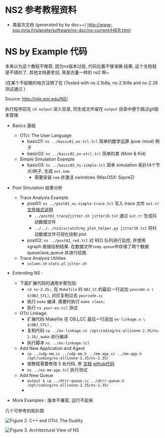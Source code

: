 # NS2 参考教程资料
* 类层次文档 (generated by by doc++)
http://www-sop.inria.fr/planete/software/ns-doc/ns-current/HIER.html


# NS by Example 代码

本来以为这个教程不推荐, 因为ns版本过低, 代码位置不够准确
结果, 这个文档就是不错的了, 其他文档更老旧, 真是古董一样的 ns2 啊~

(在某个不起眼的地方注明了在 (Tested with ns-2.1b8a, ns-2.1b9a and ns-2.26 测试通过 )

Source: http://nile.wpi.edu/NS/


执行程序前先 `cd output` 进入目录, 将生成文件留在 `output` 目录中便于跳过git版本管理

- Basics 基础
  * OTcl: The User Language
    + basic01: `ns ../basic01_ex-tcl.tcl` 简单的数学运算 (pow /mod) 例子
    + basic02: `ns ../basic02_ex-otcl.tcl` 简单的类 (Mom & Kid)
  * Simple Simulation Example
    + basic03: `ns ../basic03_ns-simple.tcl` 简单 simulation 拓扑(4个节点)例子, 生成 `out.nam`
       * 需要安装 `nam` 并激活 xwindows (MacOSX: SqureZ)
- Post Simulation 结果分析
  * Trace Analysis Example
    + post01: `ns ../post01_ns-simple-trace.tcl` 写入 trace 文件 `out.tr` [文件格式说明](http://nile.wpi.edu/NS/analysis.html)
      + `../post01_trace2jitter.sh jitter10.txt` 通过 `out.tr` 生成抖动数据文件
      + `../../../ns3/scratch/my_plot_helper.py jitter10.txt` 将抖动数据文件可视化绘制 plot
    + post02: `ns ../post02_red.tcl` 对 RED 队列进行监控, 并使用 xgraph 直接绘制结果. 在数据文件`temp.queue`中存储了两个数据 queue/ave_queue 并进行绘图.
  * Trace Analysis Utilities
      + `column.sh` `stats.pl` `jitter.sh`

- Extending NS :
  - 下面扩展代码的通用步骤包括:
    * `cd ns-2.35;`, 在 `Makefile` 的 `OBJ_CC` 的最后一行追加 `youcode.o \ $(OBJ_STL)`, 对应复制过去 `yourcode.cc`
    * 执行 `make` 编译. 需要时执行 `make clean;`
    * 执行 `ns your-ex.tcl` 测试
  * OTcl Linkage:
    + 扩展代码 Makefile 在 OBJ_CC 最后一行追加 `ex-linkage.o \ $(OBJ_STL)` ,
    + 复制代码 `cp ../ex-linkage.cc /opt/coding/ns-allinone-2.35/ns-2.35/`, `make` 进行编译
    + 执行脚本 `ns ../ex-linkage.tcl`
  * Add New Application and Agent
    + `cp ../udp-mm.cc ../udp-mm.h ../mm-app.cc ../mm-app.h /opt/coding/ns-allinone-2.35/ns-2.35/`
    + 按教程需要修改 5 处代码, 参 [文档](http://nile.wpi.edu/NS/new_app_agent.html) [github代码](https://github.com/chenzheng128/ns-allinone-2.35/commit/5015896cdcd3bee620da6ee3a01a376f4b4ed244)
    + `ns ../ex-mm-app.tcl` 执行测试
  * Add New Queue
    + `output $ cp ../dtrr-queue.cc ../dtrr-queue.h  /opt/coding/ns-allinone-2.35/ns-2.35/`
    +  
- More Examples : 版本不兼容, 运行不起来

几个可参考的拓扑图

![Figure 2. C++ and OTcl: The Duality](http://nile.wpi.edu/NS/Figure/fig2.gif)

![Figure 3. Architectural View of NS](http://nile.wpi.edu/NS/Figure/fig3.gif)
